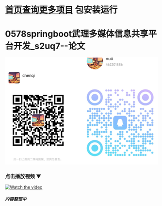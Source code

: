# [首页查询更多项目](https://github.com/GraduationProject-springboot) 包安装运行


# 0578springboot武理多媒体信息共享平台开发_s2uq7--论文

![picture](https://raw.githubusercontent.com/GraduationProject-springboot/.github/main/img/wx.png)

### 点击播放视频 ▼
[![Watch the video](https://i.sstatic.net/Vp2cE.png)](https://www.bilibili.com/video/BV1eMbYemE1U?p=76)


#####   内容整理中  











